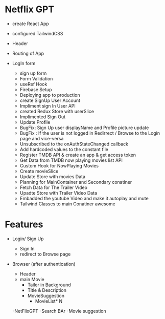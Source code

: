 
# Netflix GPT

- create React App
- configured TailwindCSS
 - Header
  - Routing of App

 - LogIn form
   - sign up form
   - Form Validation
   - useRef Hook
   - Firebase  Setup
   - Deploying app to production
   - create SignUp User Account 
   - Impliment sign In User API
   - created Redux Store with userSlice
   - Implimented Sign Out
   - Update Profile
   - BugFix: Sign Up user displayName and Profile picture update
   - BugFix : If the user is not logged in Redirrect / Browse to the Login page and vice-versa
   - Unsubscribed to the onAuthStateChanged callback
   - Add hardcoded values to the constant file
   - Register TMDB API & create an app & get access token 
   - Get Data from TMDB now playing movies list API
   - Custom Hook for NowPlaying Movies
   - Create movieSlice
   - Update Store with movies Data
   - Planning for MainContainer and Secondary conatiner
   - Fetch Data for The Trailer Video
   - Upadte Store with Trailer Video Data
   - Embadded the youtube Video and make it autoplay and mute
   - Tailwind Classes to main Conatiner awesome
  
   


# Features
- Login/ Sign Up
    - Sign In
    - redirect to Browse page
 - Browser (after authentication)
     - Header
     - main Movie
        - Tailer in Background
        - Title & Description
        - MovieSuggestion
            - MovieList* N


   -NetFlixGPT
     -Search BAr
     -Movie suggestion

